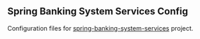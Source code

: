 ## Spring Banking System Services Config
Configuration files for [spring-banking-system-services](https://github.com/vl-blinov/spring-banking-system-services) project.